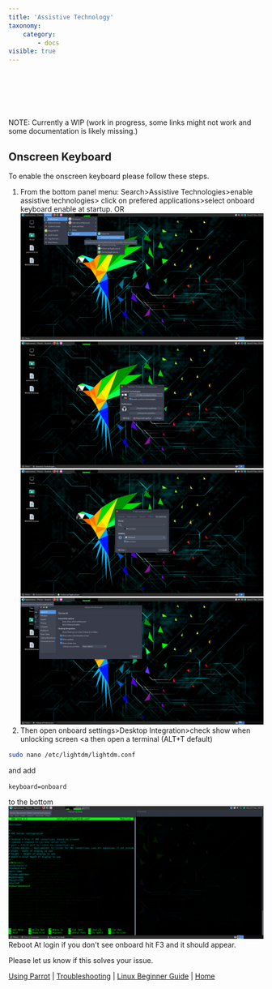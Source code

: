 ```yaml
---
title: 'Assistive Technology'
taxonomy:
    category:
        - docs
visible: true
---
```



&nbsp;

&nbsp;

&nbsp;

NOTE: Currently a WIP (work in progress, some links might not work and some documentation is likely missing.)

## Onscreen Keyboard

To enable the onscreen keyboard please follow these steps.
 
1. From the bottom panel menu:
Search>Assistive Technologies>enable assistive technologies>
click on prefered applications>select onboard keyboard
enable at startup.
OR
![onboard1](../img/onboard-1.cleaned.png)
![onboard2](../img/onboard-2.cleaned.png)
![onboard3](../img/onboard-3.cleaned.png)
![onboard4](../img/onboard-4.cleaned.png)
2. Then open onboard settings>Desktop Integration>check
show when unlocking screen
 <a
then open a terminal (ALT+T default)
```bash
sudo nano /etc/lightdm/lightdm.conf
```
and add

`keyboard=onboard`

to the bottom
![onboard5](../img/onboard-5.cleaned.png)
Reboot
At login if you don't see onboard hit F3 and it should appear.

Please let us know if this solves your issue.

[Using Parrot](https://docs.parrot.sh/info/start/) | [Troubleshooting](https://docs.parrot.sh/trbl/start/) | [Linux Beginner Guide](https://docs.parrot.sh/library/lbg-basics/) | [Home](https://docs.parrot.sh/) 